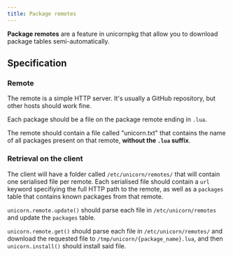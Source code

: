 ```yaml
---
title: Package remotes
---
```


**Package remotes** are a feature in unicornpkg that allow you to download package tables semi-automatically.

## Specification
### Remote

The remote is a simple HTTP server. It's usually a GitHub repository, but other hosts should work fine.

Each package should be a file on the package remote ending in `.lua`.

The remote should contain a file called "unicorn.txt" that contains the name of all packages present on that remote, **without the `.lua` suffix**.

### Retrieval on the client

The client will have a folder called `/etc/unicorn/remotes/` that will contain one serialised file per remote. Each serialised file should contain a `url` keyword specifiying the full HTTP path to the remote, as well as a `packages` table that contains known packages from that remote.

`unicorn.remote.update()` should parse each file in `/etc/unicorn/remotes` and update the `packages` table.

`unicorn.remote.get()` should parse each file in `/etc/unicorn/remotes/` and download the requested file to `/tmp/unicorn/{package_name}.lua`, and then `unicorn.install()` should install said file.
